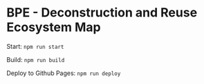 # BPE - Deconstruction and Reuse Ecosystem Map

Start: `npm run start`

Build: `npm run build`

Deploy to Github Pages: `npm run deploy`
